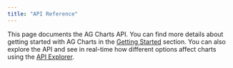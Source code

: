 ```yaml
---
title: "API Reference"
---
```


This page documents the AG Charts API. You can find more details about getting started with AG Charts in the [Getting Started](/charts-getting-started/) section. You can also explore the API and see in real-time how different options affect charts using the [API Explorer](/charts-api-explorer/).


<api-documentation source='api.json' config='{ "showSnippets": true, "suppressSort": true }'></api-documentation>

